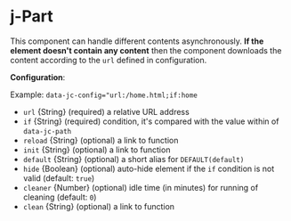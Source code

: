 # j-Part

This component can handle different contents asynchronously. __If the element doesn't contain any content__ then the component downloads the content according to the `url` defined in configuration.

__Configuration__:

Example: `data-jc-config="url:/home.html;if:home`

- `url` {String} (required) a relative URL address
- `if` {String} (required) condition, it's compared with the value within of `data-jc-path`
- `reload` {String} (optional) a link to function
- `init` {String} (optional) a link to function
- `default` {String} (optional) a short alias for `DEFAULT(default)`
- `hide` {Boolean} (optional) auto-hide element if the `if` condition is not valid (default: `true`)
- `cleaner` {Number} (optional) idle time (in minutes) for running of cleaning (default: `0`)
- `clean` {String} (optional) a link to function